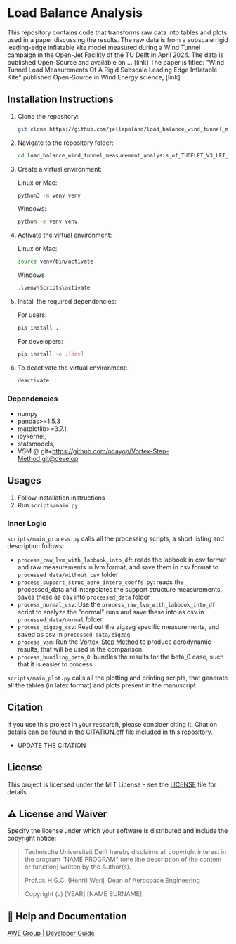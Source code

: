 # Load Balance Analysis
This repository contains code that transforms raw data into tables and plots used in a paper discussing the results. The raw data is from a subscale rigid leading-edge inflatable kite model measured during a Wind Tunnel campaign in the Open-Jet Facility of the TU Delft in April 2024. The data is published Open-Source and available on ... [link] The paper is titled: "Wind Tunnel Load Measurements Of A Rigid Subscale Leading Edge Inflatable Kite" published Open-Source in Wind Energy science, [link].

## Installation Instructions
1. Clone the repository:
    ```bash
    git clone https://github.com/jellepoland/load_balance_wind_tunnel_measurement_analysis_of_TUDELFT_V3_LEI_KITE_scale_model
    ```

2. Navigate to the repository folder:
    ```bash
    cd load_balance_wind_tunnel_measurement_analysis_of_TUDELFT_V3_LEI_KITE_scale_model
    ```
    
3. Create a virtual environment:
   
   Linux or Mac:
    ```bash
    python3 -m venv venv
    ```
    
    Windows:
    ```bash
    python -m venv venv
    ```
    
5. Activate the virtual environment:

   Linux or Mac:
    ```bash
    source venv/bin/activate
    ```

    Windows
    ```bash
    .\venv\Scripts\activate
    ```

6. Install the required dependencies:

   For users:
    ```bash
    pip install .
    ```
        
   For developers:
    ```bash
    pip install -e .[dev]
    ```

7. To deactivate the virtual environment:
    ```bash
    deactivate
    ```
### Dependencies
- numpy
- pandas>=1.5.3
- matplotlib>=3.7.1,
- ipykernel,
- statsmodels,
- VSM @ git+https://github.com/ocayon/Vortex-Step-Method.git@develop


## Usages
1. Follow installation instructions
2. Run `scripts/main.py`

### Inner Logic
`scripts/main_process.py` calls all the processing scripts, a short listing and description follows:
- `process_raw_lvm_with_labbook_into_df`: reads the labbook in csv format and raw measurements in lvm format, and save them in csv format to `processed_data/without_csv` folder
- `process_support_struc_aero_interp_coeffs.py`: reads the processed_data and interpolates the support structure measurements, saves these as csv into `processed_data` folder
- `process_normal_csv`: Use the `process_raw_lvm_with_labbook_into_df` script to analyze the "normal" runs and save these into as csv in `processed_data/normal` folder
- `process_zigzag_csv`: Read out the zigzag specific measurements, and saved as csv in `processed_data/zigzag`
- `process_vsm`: Run the [Vortex-Step Method](https://github.com/ocayon/Vortex-Step-Method/tree/main/src/VSM) to produce aerodynamic results, that will be used in the comparison. 
- `process_bundling_beta_0`: bundles the results for the beta_0 case, such that it is easier to process

`scripts/main_plot.py` calls all the plotting and printing scripts, that generate all the tables (in latex format) and plots present in the manuscript.


## Citation
If you use this project in your research, please consider citing it. 
Citation details can be found in the [CITATION.cff](CITATION.cff) file included in this repository.
- UPDATE THE CITATION


## License
This project is licensed under the MIT License - see the [LICENSE](LICENSE) file for details.

## :warning: License and Waiver

Specify the license under which your software is distributed and include the copyright notice:

> Technische Universiteit Delft hereby disclaims all copyright interest in the program “NAME PROGRAM” (one line description of the content or function) written by the Author(s).
> 
> Prof.dr. H.G.C. (Henri) Werij, Dean of Aerospace Engineering
> 
> Copyright (c) [YEAR] [NAME SURNAME].

## :gem: Help and Documentation
[AWE Group | Developer Guide](https://awegroup.github.io/developer-guide/)


